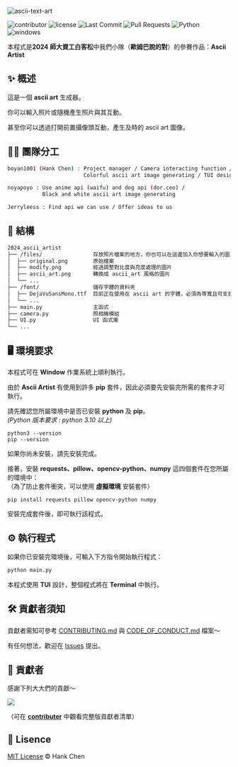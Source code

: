 ![ascii-text-art](https://github.com/user-attachments/assets/2f304d18-22df-4995-bd1f-18445d09078b)       
  
![contributor](https://img.shields.io/github/contributors/boyan1001/2024_ascii_artist?style=for-the-badge)
![license](https://img.shields.io/github/license/boyan1001/2024_ascii_artist?style=for-the-badge)
![Last Commit](https://img.shields.io/github/last-commit/boyan1001/2024_ascii_artist?style=for-the-badge)
![Pull Requests](https://img.shields.io/github/issues-pr/boyan1001/2024_ascii_artist?style=for-the-badge)
![Python](https://img.shields.io/badge/Python-14354C.svg?logo=python&logoColor=white&style=for-the-badge)
![windows](https://img.shields.io/badge/windows-0078D6?logo=windows&logoColor=white&style=for-the-badge)


本程式是**2024 師大資工白客松**中我們小隊（**歐姆巴說的對**）的參賽作品：**Ascii Artist**   

## ✨ 概述  

這是一個 **ascii art** 生成器。  
  
你可以輸入照片或隨機產生照片與其互動。  
  
甚至你可以透過打開前置攝像頭互動，產生及時的 ascii art 圖像。 

## 🧑‍💻 團隊分工  
```sh
boyan1001 (Hank Chen) : Project manager / Camera interacting function /
                        Colorful ascii art image generating / TUI design

noyapoyo : Use anime api (waifu) and dog api (dor.ceo) /
           Black and white ascii art image generating

Jerryleess : Find api we can use / Offer ideas to us   
```

## 🧱 結構

```sh
2024_ascii_artist
├── /files/                存放照片檔案的地方，你也可以在這邊加入你想要輸入的圖片  
│  ├── original.png        原始檔案
│  ├── modify.png          經過調整對比度與亮度處理的圖片
│  ├── ascii_art.png       轉換成 ascii_art 風格的圖片
│  └── ...
├── /font/                 儲存字體的資料夾  
│  ├── DejaVuSansMono.ttf  目前正在使用在 ascii art 的字體，必須為等寬且可支援 window 環境的字體  
│  └── ...
├── main.py                主函式
├── camera.py              照相機模組  
├── UI.py                  UI 函式庫  
└── ...
```
## 🖥️ 環境要求    

本程式可在 **Window** 作業系統上順利執行。  

由於 **Ascii Artist** 有使用到許多 **pip** 套件，因此必須要先安裝完所需的套件才可執行。

請先確認您所屬環境中是否已安裝 **python** 及 **pip**。  
*(Python 版本要求 : python 3.10 以上)*  
```bach
python3 --version
pip --version
```
如果你尚未安裝，請先安裝完成。  
  
接著，安裝 **requests、pillow、opencv-python、numpy** 這四個套件在您所屬的環境中：  
（為了防止套件衝突，可以使用 **虛擬環境** 安裝套件）  
```bach
pip install requests pillow opencv-python numpy
```
安裝完成套件後，即可執行該程式。  

## ⚙️ 執行程式
如果你已安裝完環境後，可輸入下方指令開始執行程式：  
```bash
python main.py
```
本程式使用 **TUI** 設計，整個程式將在 **Terminal** 中執行。  

## 🛠️ 貢獻者須知  

貢獻者需知可參考 [CONTRIBUTING.md](CONTRIBUTING.md) 與 [CODE_OF_CONDUCT.md](CODE_OF_CONDUCT.md) 檔案～  
  
有任何想法，歡迎在 [Issues](https://github.com/boyan1001/boyan_csie_notebook/issues) 提出。  

## 💪 貢獻者
感謝下列大大們的貢獻～  
  
<a href="https://github.com/boyan1001/2024_ascii_artist/graphs/contributors">
  <img src="https://contrib.rocks/image?repo=boyan1001/2024_ascii_artist" />
</a>
  
（可在 [**contributer**](https://github.com/boyan1001/2024_ascii_artist/graphs/contributors) 中觀看完整版貢獻者清單）  

## 🪪 Lisence  
[MIT License](LICENSE) © Hank Chen  
